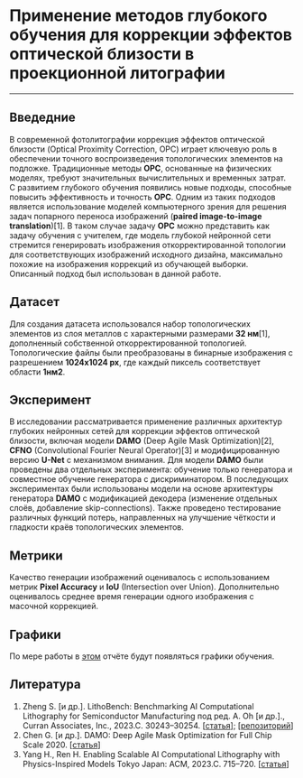 # Применение методов глубокого обучения для коррекции эффектов оптической близости в проекционной литографии

***
## Введедние
В современной фотолитографии коррекция эффектов оптической близости (Optical Proximity Correction, OPC) играет ключевую роль в обеспечении 
точного воспроизведения топологических элементов на подложке. Традиционные методы **OPC**, основанные на физических моделях, 
требуют значительных вычислительных и временных затрат. С развитием глубокого обучения появились новые подходы, 
способные повысить эффективность и точность **OPC**. Одним из таких подходов является использование моделей компьютерного зрения 
для решения задач попарного переноса изображений (**paired image-to-image translation**)[1]. 
В таком случае задачу **OPC** можно представить как задачу обучения с учителем, где модель глубокой нейронной сети  стремится 
генерировать изображения откорректированной топологии для соответствующих изображений исходного дизайна, 
максимально похожие на изображения коррекций из обучающей выборки. Описанный подход был использован в данной работе.

## Датасет
Для создания датасета использовался набор топологических элементов из слоя металлов с характерными размерами **32 нм**[1], 
дополненный собственной откорректированной топологией. Топологические файлы были преобразованы 
в бинарные изображения с разрешением **1024x1024 px**, где каждый пиксель соответствует области **1нм2**.

## Эксперимент
В исследовании рассматривается применение различных архитектур глубоких нейронных сетей для коррекции эффектов оптической близости, 
включая модели **DAMO** (Deep Agile Mask Optimization)[2], **CFNO** (Convolutional Fourier Neural Operator)[3]
и модифицированную версию **U-Net** с механизмом внимания.
Для модели **DAMO** были проведены два отдельных эксперимента: обучение только генератора и совместное обучение генератора с дискриминатором. 
В последующих экспериментах были использованы модели на основе архитектуры генератора **DAMO** с модификацией декодера 
(изменение отдельных слоёв, добавление skip-connections). 
Также проведено тестирование различных функций потерь, направленных на улучшение чёткости и гладкости краёв топологических элементов. 

## Метрики
Качество генерации изображений оценивалось с использованием метрик **Pixel Accuracy** и **IoU** (Intersection over Union). 
Дополнительно оценивалось среднее время генерации одного изображения с масочной коррекцией. 

## Графики
По мере работы в [этом](https://api.wandb.ai/links/ml_team_mskv/6kunkn1r) отчёте будут появляться графики обучения.

## Литература
1.	Zheng S. [и др.]. LithoBench: Benchmarking AI Computational Lithography for Semiconductor Manufacturing под ред. A. Oh [и др.]., Curran Associates, Inc., 2023.C. 30243–30254. [[cтатья](http://www.cse.cuhk.edu.hk/~byu/papers/C190-NeurIPS2023-LithoBench.pdf)]; 
[[репозиторий](https://github.com/shelljane/lithobench)]
2.	Chen G. [и др.]. DAMO: Deep Agile Mask Optimization for Full Chip Scale 2020. [[статья](https://www.cse.cuhk.edu.hk/~byu/papers/C104-ICCAD2020-DAMO.pdf)]
3.	Yang H., Ren H. Enabling Scalable AI Computational Lithography with Physics-Inspired Models Tokyo Japan: ACM, 2023.C. 715–720. [[статья](https://d1qx31qr3h6wln.cloudfront.net/publications/Enabling_Scalable_AI_Computational_Lithography_with_Physics-Inspired_Models.pdf)]




